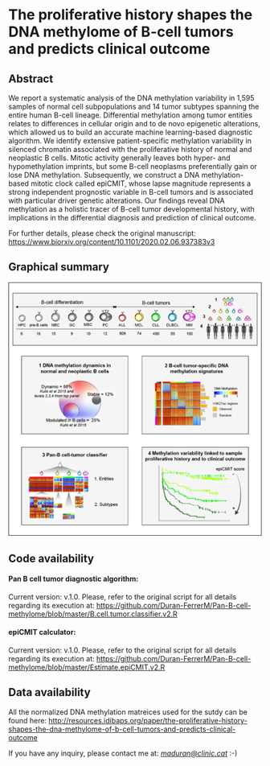 # The proliferative history shapes the DNA methylome of B-cell tumors and predicts clinical outcome

## Abstract
We report a systematic analysis of the DNA methylation variability in 1,595 samples of normal cell subpopulations and 14 tumor subtypes spanning the entire human B-cell lineage. Differential methylation among tumor entities relates to differences in cellular origin and to de novo epigenetic alterations, which allowed us to build an accurate machine learning-based diagnostic algorithm. We identify extensive patient-specific methylation variability in silenced chromatin associated with the proliferative history of normal and neoplastic B cells. Mitotic activity generally leaves both hyper- and hypomethylation imprints, but some B-cell neoplasms preferentially gain or lose DNA methylation. Subsequently, we construct a DNA methylation-based mitotic clock called epiCMIT, whose lapse magnitude represents a strong independent prognostic variable in B-cell tumors and is associated with particular driver genetic alterations. Our findings reveal DNA methylation as a holistic tracer of B-cell tumor developmental history, with implications in the differential diagnosis and prediction of clinical outcome.

For further details, please check the original manuscript: https://www.biorxiv.org/content/10.1101/2020.02.06.937383v3

## Graphical summary
![alt text](https://github.com/Duran-FerrerM/Pan-B-cell-methylome/blob/master/Graphical.abstract.png)


## Code availability
#### Pan B cell tumor diagnostic algorithm:
Current version: v.1.0.
Please, refer to the original script for all details regarding its execution at: https://github.com/Duran-FerrerM/Pan-B-cell-methylome/blob/master/B.cell.tumor.classifier.v2.R

#### epiCMIT calculator: 
Current version: v.1.0.
Please, refer to the original script for all details regarding its execution at: https://github.com/Duran-FerrerM/Pan-B-cell-methylome/blob/master/Estimate.epiCMIT.v2.R

## Data availability
All the normalized DNA methylation matreices used for the sutdy can be found here: http://resources.idibaps.org/paper/the-proliferative-history-shapes-the-dna-methylome-of-b-cell-tumors-and-predicts-clinical-outcome

If you have any inquiry, please contact me at: *maduran@clinic.cat* :-)
